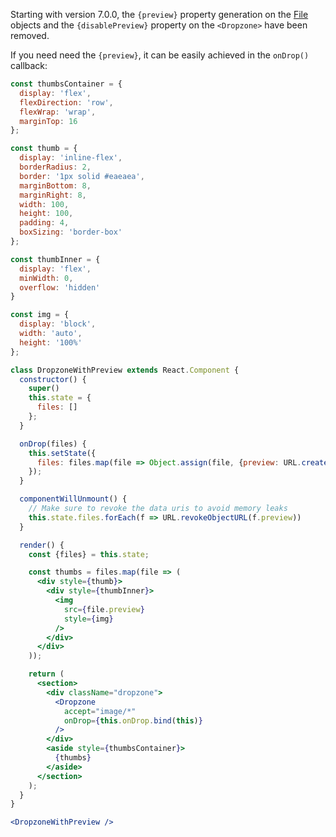 Starting with version 7.0.0, the `{preview}` property generation on the [File](https://developer.mozilla.org/en-US/docs/Web/API/File) objects and the `{disablePreview}` property on the `<Dropzone>` have been removed.

If you need need the `{preview}`, it can be easily achieved in the `onDrop()` callback:

```jsx harmony
const thumbsContainer = {
  display: 'flex',
  flexDirection: 'row',
  flexWrap: 'wrap',
  marginTop: 16
};

const thumb = {
  display: 'inline-flex',
  borderRadius: 2,
  border: '1px solid #eaeaea',
  marginBottom: 8,
  marginRight: 8,
  width: 100,
  height: 100,
  padding: 4,
  boxSizing: 'border-box'
};

const thumbInner = {
  display: 'flex',
  minWidth: 0,
  overflow: 'hidden'
}

const img = {
  display: 'block',
  width: 'auto',
  height: '100%'
};

class DropzoneWithPreview extends React.Component {
  constructor() {
    super()
    this.state = {
      files: []
    };
  }

  onDrop(files) {
    this.setState({
      files: files.map(file => Object.assign(file, {preview: URL.createObjectURL(file)}))
    });
  }

  componentWillUnmount() {
    // Make sure to revoke the data uris to avoid memory leaks
    this.state.files.forEach(f => URL.revokeObjectURL(f.preview))
  }

  render() {
    const {files} = this.state;

    const thumbs = files.map(file => (
      <div style={thumb}>
        <div style={thumbInner}>
          <img
            src={file.preview}
            style={img}
          />
        </div>
      </div>
    ));

    return (
      <section>
        <div className="dropzone">
          <Dropzone
            accept="image/*"
            onDrop={this.onDrop.bind(this)}
          />
        </div>
        <aside style={thumbsContainer}>
          {thumbs}
        </aside>
      </section>
    );
  }
}

<DropzoneWithPreview />
```
